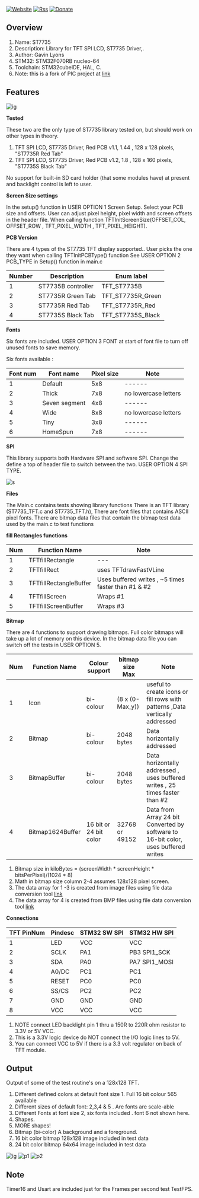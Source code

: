 
[![Website](https://img.shields.io/badge/Website-Link-blue.svg)](https://gavinlyonsrepo.github.io/)  [![Rss](https://img.shields.io/badge/Subscribe-RSS-yellow.svg)](https://gavinlyonsrepo.github.io//feed.xml)  [![Donate](https://img.shields.io/badge/Donate-PayPal-green.svg)](https://www.paypal.com/paypalme/whitelight976)

Overview
--------------------------------------------
1. Name: ST7735
2. Description:  Library for TFT SPI LCD, ST7735 Driver,.
3. Author: Gavin Lyons
4. STM32: STM32F070RB nucleo-64 
5. Toolchain:  STM32cubeIDE, HAL, C.
6.  Note: this is a fork of PIC project at [link](https://github.com/gavinlyonsrepo/pic_16F18346_projects)

Features
----------------------

![ ig ](https://github.com/gavinlyonsrepo/pic_16F18346_projects/blob/master/images/st7735/pcb.jpg)
 
 **Tested** 
 
These two are the only type of  ST7735 library  tested on,
but should work on other types in theory.

1. TFT SPI LCD, ST7735 Driver, Red PCB v1.1, 1.44 , 128 x 128 pixels, "ST7735R Red Tab" 
2. TFT SPI LCD, ST7735 Driver, Red PCB v1.2, 1.8 , 128 x 160 pixels, "ST7735S Black Tab" 

No support for built-in SD card holder (that some modules have) at present and backlight control is left to user.

**Screen Size settings**

In the setup() function in USER OPTION 1 Screen Setup. Select your PCB size and offsets. User can adjust pixel height, pixel width and screen offsets in the header file. When calling function TFTInitScreenSize(OFFSET_COL, OFFSET_ROW , TFT_PIXEL_WIDTH  , TFT_PIXEL_HEIGHT).

**PCB Version**

There are 4 types of the ST7735 TFT display supported..
User picks the one they want when calling TFTInitPCBType() function
See USER OPTION 2 PCB_TYPE in Setup() function in main.c

| Number | Description | Enum label|
| ---- | ---- | --- | 
| 1 | ST7735B controller| TFT_ST7735B |
| 2 | ST7735R Green Tab | TFT_ST7735R_Green |
| 3 | ST7735R Red Tab   | TFT_ST7735R_Red |
| 4 | ST7735S Black Tab | TFT_ST7735S_Black |
 
**Fonts**

Six fonts are included.
USER OPTION 3 FONT  at start of font file to 
turn off unused fonts to save memory.

Six fonts available : 

| Font num | Font name | Pixel size |  Note |
| ------ | ------ | ------ | ------ |  
| 1 | Default | 5x8 |   ------ |
| 2 | Thick   | 7x8 |  no lowercase letters  |
| 3 | Seven segment | 4x8 | ------ |
| 4 | Wide | 8x8 | no lowercase letters |
| 5 | Tiny | 3x8 |  ------ |
| 6 | HomeSpun | 7x8 |  ------ |

**SPI**

This library supports both Hardware SPI and software SPI. Change the define a top of header file to switch between the two. USER OPTION 4 SPI TYPE. 

 ![s](https://github.com/gavinlyonsrepo/STM32_projects/blob/master/extra/images/spi.jpg)

**Files**

The Main.c contains  tests showing library functions
There is an TFT library (ST7735_TFT.c and ST7735_TFT.h),
There are font files that contains ASCII pixel fonts.
There are bitmap data files that contain the bitmap test data used by the main.c to test functions

**fill Rectangles functions**

| Num | Function Name |  Note |
| ------ | ------ | ------ | 
| 1 | TFTfillRectangle | --- |
| 2 | TFTfillRect | uses TFTdrawFastVLine |
| 3 | TFTfillRectangleBuffer | Uses buffered writes , ~5 times faster than #1 & #2 |
| 4 | TFTfillScreen |  Wraps #1  |
| 5 | TFTfillScreenBuffer | Wraps #3 |

**Bitmap**

There are 4 functions to support drawing bitmaps.
Full color bitmaps will take up a lot of memory on this device.
In the bitmap data file you can switch off the tests in USER OPTION 5.

| Num | Function Name | Colour support | bitmap size Max |  Note |
| ------ | ------ | ------ | ------ | ------ |
| 1 | Icon | bi-colour | (8 x (0-Max_y))   | useful to create icons  or fill rows with patterns ,Data vertically addressed |
| 2 | Bitmap | bi-colour | 2048 bytes  | Data horizontally addressed |
| 3 | BitmapBuffer | bi-colour   | 2048 bytes  |  Data horizontally  addressed  , uses buffered writes , 25 times faster than #2 |
| 4 | Bitmap1624Buffer  | 16 bit or 24 bit color  | 32768 or 49152  | Data from Array  24 bit Converted by software to 16-bit color, uses buffered writes  |

1. Bitmap size in kiloBytes = (screenWidth * screenHeight * bitsPerPixel)/(1024 * 8)
2. Math in bitmap size column 2-4  assumes 128x128 pixel screen.
3. The data array for 1 -3 is created from image files using file data conversion tool [link](https://javl.github.io/image2cpp/)
4. The data array for 4 is created from BMP files using file data conversion tool [link](https://notisrac.github.io/FileToCArray/)

 
**Connections**

| TFT PinNum | Pindesc | STM32 SW SPI | STM32 HW SPI |
| --- | --- | --- | --- | 
| 1 | LED | VCC |  VCC |
| 2 | SCLK | PA1 | PB3	SPI1_SCK	 |
| 3 | SDA | PA0 | PA7	SPI1_MOSI	 |
| 4 | A0/DC | PC1| PC1 |
| 5 | RESET | PC0  | PC0 | 
| 6 | SS/CS | PC2 | PC2 |
| 7 | GND | GND | GND |
| 8 | VCC | VCC | VCC  |

1. NOTE connect LED backlight pin 1  thru a 150R to 220R ohm resistor to 3.3V or 5V VCC.
2. This is a 3.3V logic device do NOT connect  the I/O logic lines to 5V. 
3. You can connect VCC to 5V if there is a 3.3 volt regulator on back of TFT module.

Output
-----------------------

Output of some of the test routine's on a 128x128 TFT.

1. Different defined colors at default font size 1. Full 16 bit colour 565 available 
2. Different sizes of default font: 2,3,4 & 5 . Are fonts are scale-able
3. Different Fonts at font size 2, six fonts included . font 6 not shown here.
4. Shapes.
5. MORE shapes!
6. Bitmap (bi-color) A background and a foreground. 
7. 16 bit color bitmap 128x128 image included in test data
8. 24 bit color bitmap 64x64 image included in test data

![ ig ](https://github.com/gavinlyonsrepo/pic_16F18346_projects/blob/master/images/st7735/9.jpg)
![p1](https://github.com/gavinlyonsrepo/STM32_projects/blob/master/extra/images/16pic1.bmp)
![p2](https://github.com/gavinlyonsrepo/STM32_projects/blob/master/extra/images/24pic2.bmp)

Note
-------------

Timer16 and Usart are included just for the Frames per second test TestFPS.
